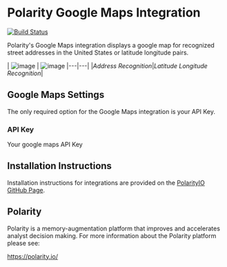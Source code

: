 # Polarity Google Maps Integration 

[![Build Status](https://travis-ci.org/polarityio/google-maps.svg?branch=master)](https://travis-ci.org/polarityio/google-maps)

Polarity's Google Maps integration displays a google map for recognized street addresses in the United States or latitude longitude pairs.

| ![image](https://user-images.githubusercontent.com/306319/40696616-87608682-6394-11e8-8057-37103d695bb4.png) |
![image](https://user-images.githubusercontent.com/306319/40697161-fc7a4500-6396-11e8-9368-9dec04c93e09.png)
|---|---|
|*Address Recognition*|*Latitude Longitude Recognition*|

## Google Maps Settings

The only required option for the Google Maps integration is your API Key.

### API Key

Your google maps API Key

## Installation Instructions

Installation instructions for integrations are provided on the [PolarityIO GitHub Page](https://polarityio.github.io/).

## Polarity

Polarity is a memory-augmentation platform that improves and accelerates analyst decision making.  For more information about the Polarity platform please see: 

https://polarity.io/
